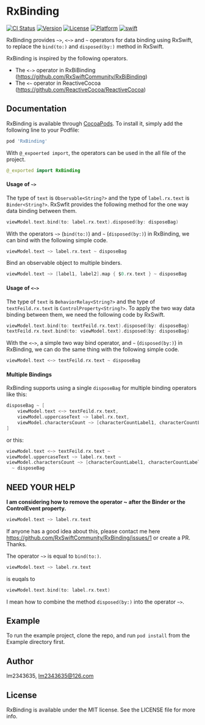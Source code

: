 # RxBinding

[![CI Status](https://img.shields.io/travis/RxSwiftCommunity/RxBinding.svg?style=flat)](https://travis-ci.org/RxSwiftCommunity/RxBinding)
[![Version](https://img.shields.io/cocoapods/v/RxBinding.svg?style=flat)](https://cocoapods.org/pods/RxBinding)
[![License](https://img.shields.io/cocoapods/l/RxBinding.svg?style=flat)](https://cocoapods.org/pods/RxBinding)
[![Platform](https://img.shields.io/cocoapods/p/RxBinding.svg?style=flat)](https://cocoapods.org/pods/RxBinding)
[![swift](https://img.shields.io/badge/swift-5.0-orange.svg)](https://github.com/RxSwiftCommunity/RxBinding/releases)

RxBinding provides `~>`, `<~>` and `~` operators for data binding using RxSwift, to replace the `bind(to:)` and `disposed(by:)` method in RxSwift.

RxBinding is inspired by the following operators.

- The `<->` operator in RxBiBinding (https://github.com/RxSwiftCommunity/RxBiBinding)
- The `<~` operator in ReactiveCocoa (https://github.com/ReactiveCocoa/ReactiveCocoa)

## Documentation

RxBinding is available through [CocoaPods](https://cocoapods.org). To install
it, simply add the following line to your Podfile:

```ruby
pod 'RxBinding'
```

With `@_expoerted import`, the operators can be used in the all file of the project.

```Swift
@_exported import RxBinding
```

#### Usage of `~>`

The type of `text` is `Observable<String?>` and the type of `label.rx.text` is `Binder<String?>`.
RxSwfit provides the following method for the one way data binding between them.

```Swift
viewModel.text.bind(to: label.rx.text).disposed(by: disposeBag)
```

With the operators `~>` (`bind(to:)`) and `~` (`disposed(by:)`) in RxBinding, we can bind with the following simple code.

```Swift
viewModel.text ~> label.rx.text ~ disposeBag
```

Bind an observable object to multiple binders.

```Swift
viewModel.text ~> [label1, label2].map { $0.rx.text } ~ disposeBag
```

#### Usage of `<~>`

The type of `text` is `BehaviorRelay<String?>` and the type of `textFeild.rx.text` is `ControlProperty<String?>`.
To apply the two way data binding between them, we need the following code by RxSwift.

```Swift
viewModel.text.bind(to: textFeild.rx.text).disposed(by: disposeBag)
textFeild.rx.text.bind(to: viewModel.text).disposed(by: disposeBag)
```

With the `<~>`, a simple two way bind operator, and `~` (`disposed(by:)`) in RxBinding, we can do the same thing with the following simple code.

```Swift
viewModel.text <~> textFeild.rx.text ~ disposeBag
```

#### Multiple Bindings

RxBinding supports using a single `disposeBag` for multiple binding operators like this:

```Swift
disposeBag ~ [
    viewModel.text <~> textFeild.rx.text,
    viewModel.uppercaseText ~> label.rx.text,
    viewModel.charactersCount ~> [characterCountLabel1, characterCountLabel2].map { $0.rx.text }
]
```
or this:

```Swift
viewModel.text <~> textFeild.rx.text ~
viewModel.uppercaseText ~> label.rx.text ~
viewModel.charactersCount ~> [characterCountLabel1, characterCountLabel2].map { $0.rx.text }
  ~ disposeBag
```

## NEED YOUR HELP

**I am considering how to remove the operator ~ after the Binder or the ControlEvent property.**

```Swift
viewModel.text ~> label.rx.text
```

If anyone has a good idea about this, please contact me here https://github.com/RxSwiftCommunity/RxBinding/issues/1 or create a PR.
Thanks.

The operator `~>` is equal to `bind(to:)`.

```swift 
viewModel.text ~> label.rx.text
``` 
is euqals to
```swift 
viewModel.text.bind(to: label.rx.text)
````

I mean how to combine the method `disposed(by:)` into the operator `~>`.

## Example

To run the example project, clone the repo, and run `pod install` from the Example directory first.

## Author

lm2343635, lm2343635@126.com

## License

RxBinding is available under the MIT license. See the LICENSE file for more info.
